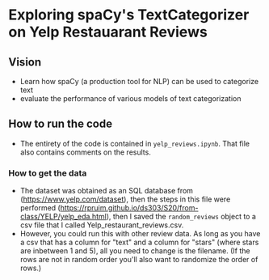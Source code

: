# Exploring spaCy's TextCategorizer on Yelp Restauarant Reviews

## Vision
- Learn how spaCy (a production tool for NLP) can be used to categorize text
- evaluate the performance of various models of text categorization

## How to run the code
- The entirety of the code is contained in `yelp_reviews.ipynb`. That file also contains comments on the results.

### How to get the data
- The dataset was obtained as an SQL database from (https://www.yelp.com/dataset), 
then the steps in this file were performed (https://rpruim.github.io/ds303/S20/from-class/YELP/yelp_eda.html), 
then I saved the `random_reviews` object to a csv file that I called Yelp_restaurant_reviews.csv.
- However, you could run this with other review data. 
As long as you have a csv that has a column for "text" and a column for "stars" (where stars are inbetween 1 and 5), 
all you need to change is the filename. (If the rows are not in random order you'll also want to randomize the order of rows.)
